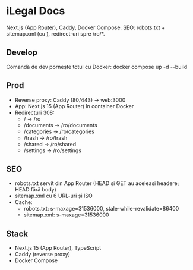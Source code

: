 # iLegal Docs

Next.js (App Router), Caddy, Docker Compose.
SEO: robots.txt + sitemap.xml (cu <lastmod>), redirect-uri spre /ro/*.

## Develop
Comandă de dev pornește totul cu Docker: docker compose up -d --build

## Prod
- Reverse proxy: Caddy (80/443) → web:3000
- App: Next.js 15 (App Router) în container Docker
- Redirecturi 308:
  - / → /ro
  - /documents → /ro/documents
  - /categories → /ro/categories
  - /trash → /ro/trash
  - /shared → /ro/shared
  - /settings → /ro/settings

## SEO
- robots.txt servit din App Router (HEAD și GET au aceleași headere; HEAD fără body)
- sitemap.xml cu 6 URL-uri și <lastmod> ISO
- Cache:
  - robots.txt: s-maxage=31536000, stale-while-revalidate=86400
  - sitemap.xml: s-maxage=31536000

## Stack
- Next.js 15 (App Router), TypeScript
- Caddy (reverse proxy)
- Docker Compose
